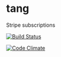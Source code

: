 # tang
Stripe subscriptions

[![Build Status](https://travis-ci.org/sixoverground/tang.svg?branch=master)](https://travis-ci.org/sixoverground/tang)

[![Code Climate](https://codeclimate.com/github/sixoverground/tang/badges/gpa.svg)](https://codeclimate.com/github/sixoverground/tang)


